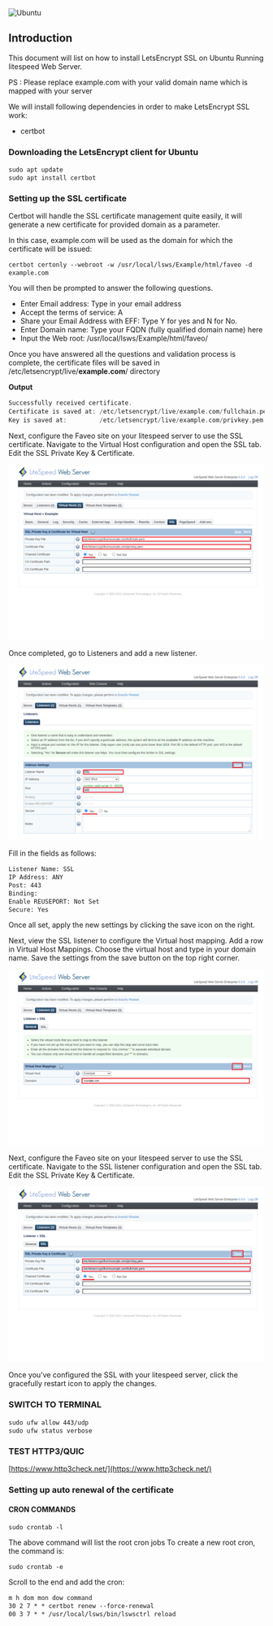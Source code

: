 
<img alt="Ubuntu" src="/Images/litespeed_logo_grey_bold.png" height="120" />

## Introduction

This document will list on how to install LetsEncrypt SSL on Ubuntu Running litespeed Web Server.

PS : Please replace example.com with your valid domain name which is mapped with your server

We will install following dependencies in order to make LetsEncrypt SSL work:

- certbot

### Downloading the LetsEncrypt client for Ubuntu

```
sudo apt update
sudo apt install certbot
```

### Setting up the SSL certificate

Certbot will handle the SSL certificate management quite easily, it will generate a new certificate for provided domain as a parameter.

In this case, example.com will be used as the domain for which the certificate will be issued:

```
certbot certonly --webroot -w /usr/local/lsws/Example/html/faveo -d example.com
```

You will then be prompted to answer the following questions.

- Enter Email address: Type in your email address
- Accept the terms of service: A
- Share your Email Address with EFF: Type Y for yes and N for No.
- Enter Domain name: Type your FQDN (fully qualified domain name) here
- Input the Web root: /usr/local/lsws/Example/html/faveo/

Once you have answered all the questions and validation process is complete, the certificate files will be saved in /etc/letsencrypt/live/**example.com**/ directory

**Output**

```cpp
Successfully received certificate.
Certificate is saved at: /etc/letsencrypt/live/example.com/fullchain.pem
Key is saved at:         /etc/letsencrypt/live/example.com/privkey.pem

```

Next, configure the Faveo site on your litespeed server to use the SSL certificate. Navigate to the Virtual Host configuration and open the SSL tab. Edit the SSL Private Key & Certificate.

<img alt="Ubuntu" src="/Images/litespeed-images/ls-virtualhost-ssl.png" />


Once completed, go to Listeners and add a new listener.

<img alt="Ubuntu" src="/Images/litespeed-images/ls-listener-add-ssl.png" />

Fill in the fields as follows:

```
Listener Name: SSL
IP Address: ANY
Post: 443
Binding:
Enable REUSEPORT: Not Set
Secure: Yes
```

Once all set, apply the new settings by clicking the save icon on the right.

Next, view the SSL listener to configure the Virtual host mapping.
Add a row in Virtual Host Mappings.
Choose the virtual host and type in your domain name. Save the settings from the save button on the top right corner.

<img alt="Ubuntu" src="/Images/litespeed-images/ls-listener-ssl-add-domain.png" />

Next, configure the Faveo site on your litespeed server to use the SSL certificate. Navigate to the SSL listener configuration and open the SSL tab. Edit the SSL Private Key & Certificate.

<img alt="Ubuntu" src="/Images/litespeed-images/ls-listener-ssl-add.png" />

Once you’ve configured the SSL with your litespeed server, click the gracefully restart icon to apply the changes.

### SWITCH TO TERMINAL
```
sudo ufw allow 443/udp
sudo ufw status verbose
```

### TEST HTTP3/QUIC
[https://www.http3check.net/](https://www.http3check.net/)

### Setting up auto renewal of the certificate

#### CRON COMMANDS

```
sudo crontab -l
```

The above command will list the root cron jobs To create a new root cron, the command is:

```
sudo crontab -e
```

Scroll to the end and add the cron:

```
m h dom mon dow command
30 2 7 * * certbot renew --force-renewal
00 3 7 * * /usr/local/lsws/bin/lswsctrl reload
```
